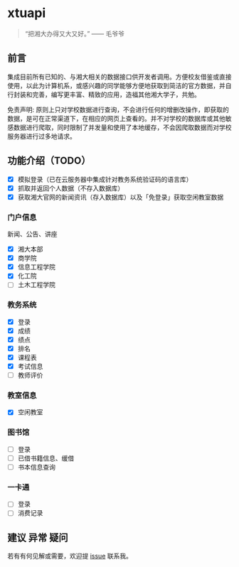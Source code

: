 # xtuapi

> “把湘大办得又大又好。” —— 毛爷爷

## 前言

集成目前所有已知的、与湘大相关的数据接口供开发者调用。方便校友借鉴或直接使用，以此为计算机系，或感兴趣的同学能够方便地获取到简洁的官方数据，并自行封装和完善，编写更丰富、精致的应用，造福其他湘大学子，共勉。

免责声明: 原则上只对学校数据进行查询，不会进行任何的增删改操作，即获取的数据，是可在正常渠道下，在相应的网页上查看的。并不对学校的数据库或其他敏感数据进行爬取，同时限制了并发量和使用了本地缓存，不会因爬取数据而对学校服务器进行过多地请求。

## 功能介绍（TODO）

- [x] 模拟登录（已在云服务器中集成针对教务系统验证码的语言库）
- [x] 抓取并返回个人数据（不存入数据库）
- [x] 获取湘大官网的新闻资讯（存入数据库）以及「免登录」获取空闲教室数据

### 门户信息

新闻、公告、讲座

- [x] 湘大本部
- [x] 商学院
- [x] 信息工程学院
- [x] 化工院
- [ ] 土木工程学院

### 教务系统

- [x] 登录
- [x] 成绩
- [x] 绩点
- [x] 排名
- [x] 课程表
- [x] 考试信息
- [ ] 教师评价

### 教室信息

- [x] 空闲教室

### 图书馆

- [ ] 登录
- [ ] 已借书籍信息、缓借
- [ ] 书本信息查询

### 一卡通

- [ ] 登录
- [ ] 消费记录

## 建议 异常 疑问

若有有何见解或需要，欢迎提 [issue](https://github.com/xtuJSer/xtuapi/issues/new) 联系我。
